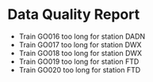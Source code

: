 # Data Quality Report
- Train GO016 too long for station DADN
- Train GO017 too long for station DWX
- Train GO018 too long for station DWX
- Train GO019 too long for station FTD
- Train GO020 too long for station FTD